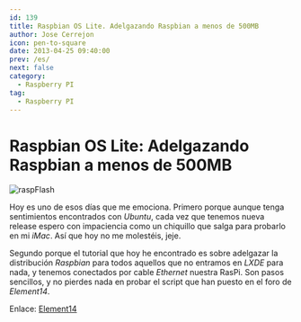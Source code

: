 ```yaml
---
id: 139
title: Raspbian OS Lite. Adelgazando Raspbian a menos de 500MB
author: Jose Cerrejon
icon: pen-to-square
date: 2013-04-25 09:40:00
prev: /es/
next: false
category:
  - Raspberry PI
tag:
  - Raspberry PI
---
```


# Raspbian OS Lite: Adelgazando Raspbian a menos de 500MB

![raspFlash](/images/raspflash.jpg)

Hoy es uno de esos días que me emociona. Primero porque aunque tenga sentimientos encontrados con *Ubuntu*, cada vez que tenemos nueva release espero con impaciencia como un chiquillo que salga para probarlo en mi *iMac*. Así que hoy no me molestéis, jeje.

Segundo porque el tutorial que hoy he encontrado es sobre adelgazar la distribución *Raspbian* para todos aquellos que no entramos en *LXDE* para nada, y tenemos conectados por cable *Ethernet* nuestra RasPi. Son pasos sencillos, y no pierdes nada en probar el script que han puesto en el foro de *Element14*.

Enlace: [Element14](http://www.element14.com/community/blogs/mirandasoft/2013/04/20/raspberry-pi-making-raspbian-os-lite-under-500mb)